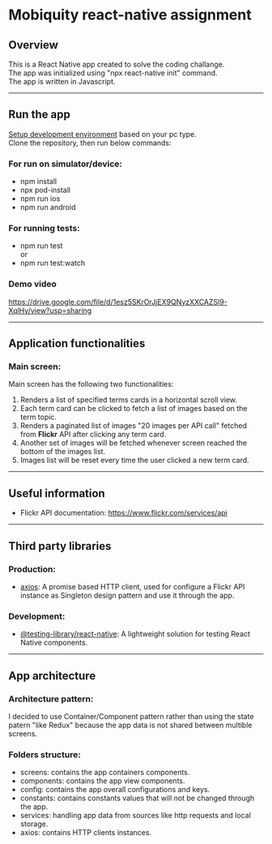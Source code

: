 # Mobiquity react-native assignment

## Overview

This is a React Native app created to solve the coding challange.<br>
The app was initialized using "npx react-native init" command.<br>
The app is written in Javascript.
___

## Run the app
[Setup development environment] based on your pc type.<br>
Clone the repository, then run below commands:

### For run on simulator/device:

- npm install
- npx pod-install
- npm run ios
- npm run android

### For running tests:
- npm run test
<br>or
- npm run test:watch

### Demo video
https://drive.google.com/file/d/1esz5SKrOrJjEX9QNyzXXCAZSl9-XqlHv/view?usp=sharing
___

## Application functionalities

### Main screen:

Main screen has the following two functionalities:
1. Renders a list of specified terms cards in a horizontal scroll view.
2. Each term card can be clicked to fetch a list of images based on the term topic.
3. Renders a paginated list of images "20 images per API call" fetched from **Flickr** API after clicking any term card.
4. Another set of images will be fetched whenever screen reached the bottom of the images list.
5. Images list will be reset every time the user clicked a new term card.

___

## Useful information
- Flickr API documentation: https://www.flickr.com/services/api

___

## Third party libraries

### Production:
- [axios]: A promise based HTTP client, used for configure a Flickr API instance as Singleton design pattern and use it through the app.

### Development:
- [@testing-library/react-native]: A lightweight solution for testing React Native components.

___

## App architecture

### Architecture pattern:
I decided to use Container/Component pattern rather than using the state patern "like Redux" because the app data is not shared between multible screens.

### Folders structure:
- screens: contains the app containers components.
- components: contains the app view components.
- config: contains the app overall configurations and keys.
- constants: contains constants values that will not be changed through the app.
- services: handling app data from sources like http requests and local storage.
- axios: contains HTTP clients instances.

[axios]: https://github.com/axios/axios
[@testing-library/react-native]: https://testing-library.com/docs/react-native-testing-library/intro
[Setup development environment]: https://reactnative.dev/docs/environment-setup
